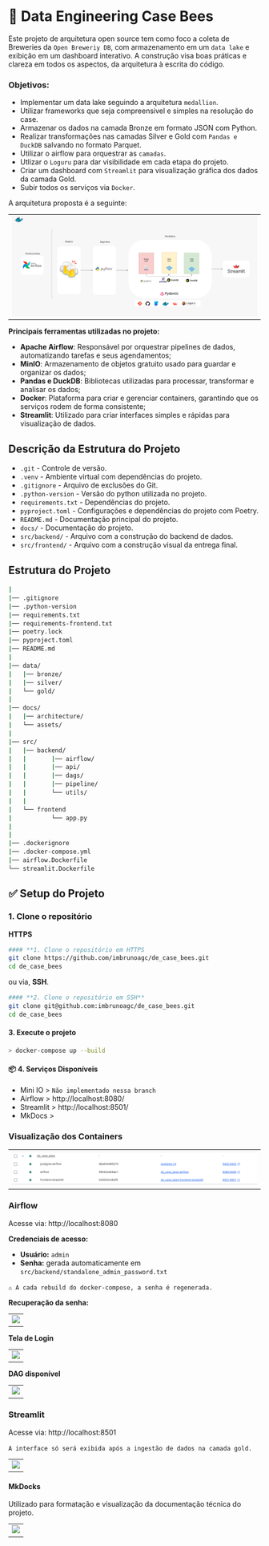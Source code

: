 # 🍻 Data Engineering Case Bees
Este projeto de arquitetura open source tem como foco a coleta de Breweries da ``Open Breweriy DB``, com armazenamento em um ``data lake`` e exibição em um dashboard interativo. A construção visa boas práticas e clareza em todos os aspectos, da arquitetura à escrita do código.

### Objetivos:
* Implementar um data lake seguindo a arquitetura ``medallion``.
* Utilizar frameworks que seja compreensivel e simples na resolução do case.
* Armazenar os dados na camada Bronze em formato JSON com Python.
* Realizar transformações nas camadas Silver e Gold com ``Pandas e DuckDB`` salvando no formato Parquet.
* Utilizar o airflow para orquestrar as ``camadas``.
* Utlizar o ```Loguru``` para dar visibilidade em cada etapa do projeto.
* Criar um dashboard com ``Streamlit`` para visualização gráfica dos dados da camada Gold.
* Subir todos os serviços via ``Docker``.

A arquitetura proposta é a seguinte:
<table>
    <td>
    <img src="docs/architecture/architecture-version-3.png"
></img></td></tr>
</table>

**Principais ferramentas utilizadas no projeto:**  
- **Apache Airflow**: Responsável por orquestrar pipelines de dados, automatizando tarefas e seus agendamentos;  
- **MinIO**: Armazenamento de objetos gratuito usado para guardar e organizar os dados;  
- **Pandas e DuckDB**: Bibliotecas utilizadas para processar, transformar e analisar os dados;
- **Docker**: Plataforma para criar e gerenciar containers, garantindo que os serviços rodem de forma consistente;  
- **Streamlit**: Utilizado para criar interfaces simples e rápidas para visualização de dados.

## Descrição da Estrutura do Projeto
* `.git` - Controle de versão.
* `.venv` - Ambiente virtual com dependências do projeto.
* `.gitignore` - Arquivo de exclusões do Git.
* `.python-version` - Versão do python utilizada no projeto.
* `requirements.txt` - Dependências do projeto.
* `pyproject.toml` - Configurações e dependências do projeto com Poetry. 
* `README.md` - Documentação principal do projeto.
* `docs/` - Documentação do projeto.
* `src/backend/` - Arquivo com a construção do backend de dados.
* `src/frontend/` - Arquivo com a construção visual da entrega final.


## Estrutura do Projeto

```bash
|
|── .gitignore
|── .python-version
|── requirements.txt
|── requirements-frontend.txt
|── poetry.lock
|── pyproject.toml
|── README.md
|
|── data/
|   |── bronze/
|   |── silver/
|   └── gold/
|
|── docs/
|   |── architecture/
|   └── assets/
|
|── src/
|   |── backend/
|   |       |── airflow/
|   |       |── api/
|   |       |── dags/
|   |       |── pipeline/
|   |       └── utils/
|   |
|   └── frontend
|           └── app.py
|
|
|── .dockerignore
|── .docker-compose.yml
|── airflow.Dockerfile
└── streamlit.Dockerfile


```



## ✅ Setup do Projeto

### 1. Clone o repositório

**HTTPS**
```bash
#### **1. Clone o repositório em HTTPS
git clone https://github.com/imbrunoagc/de_case_bees.git
cd de_case_bees
```

ou via, **SSH**.

```bash
#### **2. Clone o repositório em SSH**
git clone git@github.com:imbrunoagc/de_case_bees.git
cd de_case_bees
```

#### **3. Execute o projeto**
```bash
> docker-compose up --build
``` 

#### **📦 4. Serviços Disponíveis**
* Mini IO > ````Não implementado nessa branch````
* Airflow > http://localhost:8080/
* Streamlit > http://localhost:8501/
* MkDocs > 

### Visualização dos Containers
<table><td><img src="docs/assets/img1_services_docker_desktop.PNG"></img></td></tr></table>


### Airflow

Acesse via: http://localhost:8080

**Credenciais de acesso:**

* **Usuário:** ``admin``
* **Senha:** gerada automaticamente em
``src/backend/standalone_admin_password.txt``

```⚠️ A cada rebuild do docker-compose, a senha é regenerada.```

**Recuperação da senha:**
<table>
    <td>
    <img src="docs/assets/img2_service_airflow_get_password.PNG"
></img></td></tr>
</table>


**Tela de Login**
<table>
    <td>
    <img src="docs/assets/img2_service_airflow_login.PNG"
></img></td></tr>
</table>

**DAG disponível**
<table>
    <td>
    <img src="docs/assets/img3_service_airflow_dag.PNG"
></img></td></tr>
</table>


### Streamlit

Acesse via: http://localhost:8501

```A interface só será exibida após a ingestão de dados na camada gold.```
<table>
    <td>
    <img src="docs/assets/img4_service_streamlit.PNG"
></img></td></tr>
</table>


#### MkDocks

Utilizado para formatação e visualização da documentação técnica do projeto.
<table>
    <td>
    <img src="docs/ssets/.png"
></img></td></tr>
</table>

